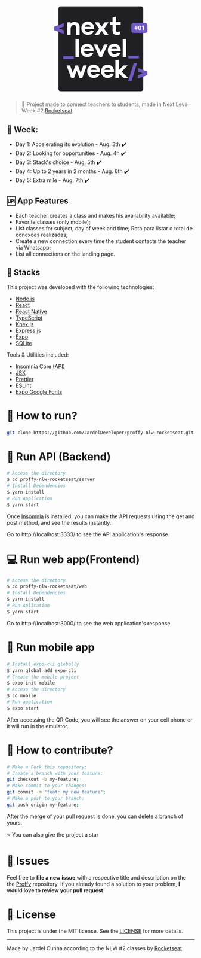 <h1 align="center">
    <img alt="NextLevelWeek" title="#NextLevelWeek" src=".github/logo.svg" width="250px" />
</h1>

> :rocket: Project made to connect teachers to students, made in Next Level Week #2 [Rocketseat](https://rocketseat.com.br/)

## :calendar: Week: 
- Day 1: Accelerating its evolution - Aug. 3th :heavy_check_mark:
- Day 2: Looking for opportunities - Aug. 4h :heavy_check_mark:
- Day 3: Stack's choice - Aug. 5th :heavy_check_mark:
- Day 4: Up to 2 years in 2 months - Aug. 6th :heavy_check_mark:
- Day 5: Extra mile - Aug. 7th :heavy_check_mark:

## :up: App Features
- Each teacher creates a class and makes his availability available;
- Favorite classes (only mobile);
- List classes for subject, day of week and time; 
 Rota para listar o total de conexões realizadas;
- Create a new connection every time the student contacts the teacher via Whatsapp;
- List all connections on the landing page.

## 🚀 Stacks
This project was developed with the following technologies:

- [Node.js](https://nodejs.org/en/)
- [React](https://reactjs.org)
- [React Native](https://reactnative.dev/) 
- [TypeScript](https://www.typescriptlang.org/docs)
- [Knex.js](http://knexjs.org/)
- [Express.js](https://expressjs.com/pt-br/guide/routing.html)
- [Expo](https://expo.io/)
- [SQLite](https://www.sqlite.org/docs.html)

Tools & Utilities included:

- [Insomnia Core (API)](https://support.insomnia.rest/)
- [JSX](https://jsx.github.io/doc.html)
- [Prettier](https://prettier.io/docs/en/index.html)
- [ESLint](https://eslint.org/docs/user-guide/getting-started)
- [Expo Google Fonts](https://github.com/expo/google-fonts)

# :construction_worker: How to run?
```bash
git clone https://github.com/JardelDeveloper/proffy-nlw-rocketseat.git
```

# :incoming_envelope: Run API (Backend)
```bash
# Access the directory
$ cd proffy-nlw-rocketseat/server
# Install Dependencies
$ yarn install
# Run Apṕlication
$ yarn start
```
Once [Insomnia](https://insomnia.rest/download/core/?&ref=https%3A%2F%2Fwww.google.com%2F) is installed, you can make the API requests using the get and post method, and see the results instantly.

Go to http://localhost:3333/ to see the API application's response.

# :computer: Run web app(Frontend)
```bash
# Access the directory 
$ cd proffy-nlw-rocketseat/web
# Install Dependencies
$ yarn install
# Run Aplication
$ yarn start
```
Go to http://localhost:3000/ to see the web application's response.

# :iphone: Run mobile app
```bash
# Install expo-cli globally
$ yarn global add expo-cli 
# Create the mobile project
$ expo init mobile
# Access the directory
$ cd mobile
# Run application
$ expo start
```
After accessing the QR Code, you will see the answer on your cell phone or it will run in the emulator.

# 🤔 How to contribute?
```bash
# Make a Fork this repository;
# Create a branch with your feature: 
git checkout -b my-feature;
# Make commit to your changes: 
git commit -m "feat: my new feature";
# Make a push to your branch: 
git push origin my-feature;
```
After the merge of your pull request is done, you can delete a branch of yours.

:star: You can also give the project a star

# :wrench: Issues
Feel free to **file a new issue** with a respective title and description on the the [Proffy](https://github.com/JardelDeveloper/proffy-nlw-rocketseat/issues) repository. If you already found a solution to your problem, **I would love to review your pull request**.


# :memo: License
This project is under the MIT license. See the [LICENSE](LICENSE.md) for more details.

---

Made by Jardel Cunha according to the NLW #2 classes by [Rocketseat](https://rocketseat.com.br/)
